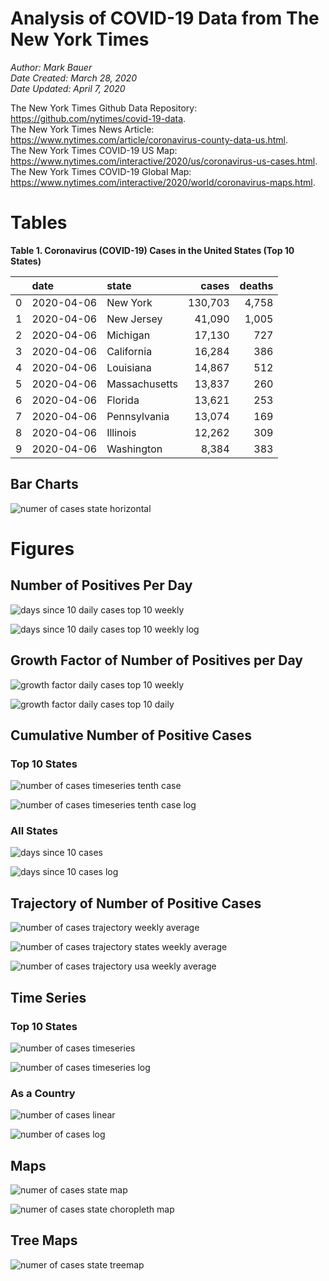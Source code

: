 # Analysis of COVID-19 Data from The New York Times

*Author: Mark Bauer*  
*Date Created: March 28, 2020*  
*Date Updated: April 7, 2020*

The New York Times Github Data Repository: https://github.com/nytimes/covid-19-data.   
The New York Times News Article: https://www.nytimes.com/article/coronavirus-county-data-us.html.  
The New York Times COVID-19 US Map: https://www.nytimes.com/interactive/2020/us/coronavirus-us-cases.html.   
The New York Times COVID-19 Global Map: https://www.nytimes.com/interactive/2020/world/coronavirus-maps.html.  


 

# Tables

**Table 1. Coronavirus (COVID-19) Cases in the United States (Top 10 States)**

|    | date       | state         | cases   | deaths   |
|---:|:-----------|:--------------|--------:|---------:|
|  0 | 2020-04-06 | New York      | 130,703 | 4,758    |
|  1 | 2020-04-06 | New Jersey    | 41,090  | 1,005    |
|  2 | 2020-04-06 | Michigan      | 17,130  | 727      |
|  3 | 2020-04-06 | California    | 16,284  | 386      |
|  4 | 2020-04-06 | Louisiana     | 14,867  | 512      |
|  5 | 2020-04-06 | Massachusetts | 13,837  | 260      |
|  6 | 2020-04-06 | Florida       | 13,621  | 253      |
|  7 | 2020-04-06 | Pennsylvania  | 13,074  | 169      |
|  8 | 2020-04-06 | Illinois      | 12,262  | 309      |
|  9 | 2020-04-06 | Washington    | 8,384   | 383      |  


## Bar Charts

![numer of cases state horizontal](figures/nyt-covid-19-data-barh.png)  

# Figures

##  Number of Positives Per Day

![days since 10 daily cases top 10 weekly](figures/10-cases-timeseries-by-state-top-10-weekly.png)

![days since 10 daily cases top 10 weekly log](figures/10-cases-timeseries-by-state-top-10-weekly-log.png) 


##  Growth Factor of Number of Positives per Day

![growth factor daily cases top 10 weekly](figures/growth-factor-top-10-weekly.png)

![growth factor daily cases top 10 daily](figures/growth-factor-top-10-daily.png)


## Cumulative Number of Positive Cases  

### Top 10 States
![number of cases timeseries tenth case](figures/nyt-covid-19-state-timeseries-tenth-case.png)

![number of cases timeseries tenth case log](figures/nyt-covid-19-state-timeseries-tenth-case-log.png)  

### All States
![days since 10 cases](figures/10-cases-timeseries-by-state.png)

![days since 10 cases log](figures/10-cases-timeseries-by-state-log.png)


## Trajectory of Number of Positive Cases

![number of cases trajectory weekly average](figures/nyt-covid-19-state-trajectory-weekly-plot.png)   

![number of cases trajectory states weekly average](figures/nyt-covid-19-all-states-trajectory-weekly-plot-labels.png) 

![number of cases trajectory usa weekly average](figures/nyt-covid-19-usa-trajectory-weekly-plot.png)


## Time Series

### Top 10 States
![number of cases timeseries](figures/nyt-covid-19-state-timeseries.png)

![number of cases timeseries log](figures/nyt-covid-19-state-timeseries-log.png)

### As a Country
![number of cases linear](figures/nyt-covid-19-data-linear.png)

![number of cases log](figures/nyt-covid-19-data-log.png)  


## Maps

![numer of cases state map](figures/nyt-covid-19-data-state-map.png)

![numer of cases state choropleth map ](figures/nyt-covid-19-data-state-map-choro.png)


## Tree Maps

![numer of cases state treemap](figures/nyt-covid-19-data-treemap.png)
